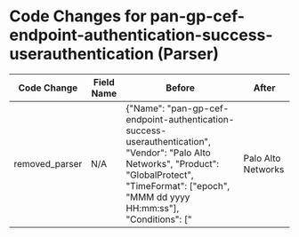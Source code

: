 # Code Changes for pan-gp-cef-endpoint-authentication-success-userauthentication (Parser)

| Code Change | Field Name | Before | After |
|-------------|------------|--------|-------|
| removed_parser | N/A | {"Name": "pan-gp-cef-endpoint-authentication-success-userauthentication", "Vendor": "Palo Alto Networks", "Product": "GlobalProtect", "TimeFormat": ["epoch", "MMM dd yyyy HH:mm:ss"], "Conditions": ["|Palo Alto Networks|", "|globalprotect", "user authentication succeeded"], "Fields": ["\|devTime=({time}\w{3}\s+\d+ \d\d\d\d \d\d:\d\d:\d\d)", "\Wrt=({time}\d{13})", "\Wrt=({time}\w+ \d\d \d\d\d\d \d\d:\d\d:\d\d)", "\Wdvchost=({host}.+?)(\s+\w+=|\s*$)", "Login from:\s*({src_ip}((([0-9a-fA-F.]{0,4}):{1,2}){1,7}([0-9a-fA-F]){0,4})|(((25[0-5]|(2[0-4]|1\d|[0-9]|)\d)\.?\b){4}))(:({src_port}\d+))?", "User name:\s+(({domain}[^\\]+)\\+)?({user}[\w\.\-\!\#\^\~]{1,40}\$?)\.?(\s|,|\"|$)", "User name:\s+({email_address}[^@\s]+@[^\s,]+),", "Client OS( version)?:\s+({os}[^\":]+)(,|\.)"], "ParserVersion": "v1.0.0"} | N/A |